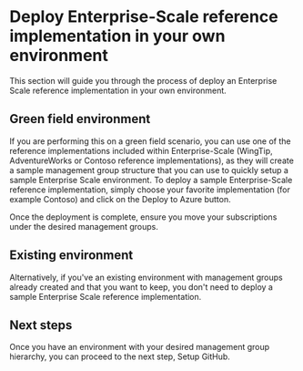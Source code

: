 # Deploy Enterprise-Scale reference implementation in your own environment

This section will guide you through the process of deploy an Enterprise Scale reference implementation in your own environment.

## Green field environment
If you are performing this on a green field scenario, you can use one of the reference implementations included within Enterprise-Scale (WingTip, AdventureWorks or Contoso reference implementations), as they will create a sample management group structure that you can use to quickly setup a sample Enterprise Scale environment. To deploy a sample Enterprise-Scale reference implementation, simply choose your favorite implementation (for example Contoso) and click on the Deploy to Azure button.

Once the deployment is complete, ensure you move your subscriptions under the desired management groups.

## Existing environment
Alternatively, if you've an existing environment with management groups already created and that you want to keep, you don't need to deploy a sample Enterprise Scale reference implementation.

## Next steps
Once you have an environment with your desired management group hierarchy, you can proceed to the next step, Setup GitHub. 